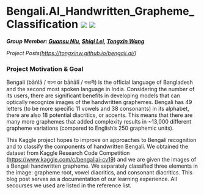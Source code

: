 # Bengali.AI_Handwritten_Grapheme_Classification    ![](https://img.shields.io/badge/python-3.7+-pink.svg) ![](https://img.shields.io/badge/tensorflow-2.x-important.svg) 


***Group Member: [Guansu Niu](https://github.com/francesniu), [Shiqi Lei](https://github.com/beckyleii), [Tongxin Wang](https://github.com/tongxinw)***


*Project Posts(https://tongxinw.github.io/bengali.ai/)*


### Project Motivation & Goal
Bengali (bāṅlā / বাংলা or bāṅālī / বাঙালী) is the official language of Bangladesh and the second most spoken language in India. Considering the number of its users, there are significant benefits in developing models that can optically recognize images of the handwritten graphemes. Bengali has 49 letters (to be more specific 11 vowels and 38 consonants) in its alphabet, there are also 18 potential diacritics, or accents. This means that there are many more graphemes that added complexity results in ~13,000 different grapheme variations (compared to English’s 250 graphemic units).

This Kaggle project hopes to improve on approaches to Bengali recognition and to classify the components of handwritten Bengali. We obtained the dataset from Kaggle Research Code Competition (https://www.kaggle.com/c/bengaliai-cv19) and we are given the images of a Bengali handwritten grapheme. We separately classified three elements in the image: grapheme root, vowel diacritics, and consonant diacritics. This blog post serves as a documentation of our learning experience. All secourses we used are listed in the reference list.



